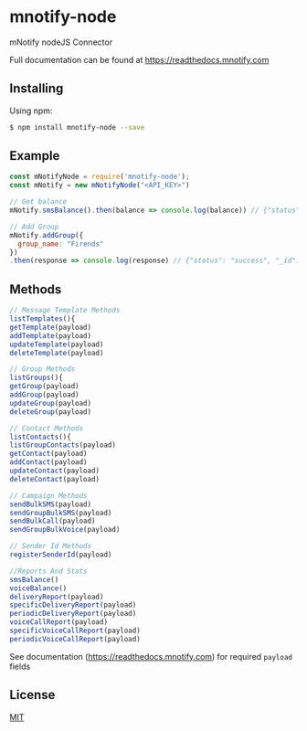 # mnotify-node
mNotify nodeJS Connector

Full documentation can be found at https://readthedocs.mnotify.com

## Installing

Using npm:

```bash
$ npm install mnotify-node --save
```

## Example

```js
const mNotifyNode = require('mnotify-node');
const mNotify = new mNotifyNode("<API_KEY>")

// Get balance
mNotify.smsBalance().then(balance => console.log(balance)) // {"status": "success", "balance": 4000, "bonus": 70} 

// Add Group
mNotify.addGroup({
  group_name: "Firends"
})
.then(response => console.log(response) // {"status": "success", "_id": "3"}

```

## Methods

```js
// Message Template Methods
listTemplates(){
getTemplate(payload)
addTemplate(payload)
updateTemplate(payload)
deleteTemplate(payload)

// Group Methods
listGroups(){
getGroup(payload)
addGroup(payload)
updateGroup(payload)
deleteGroup(payload)

// Contact Methods
listContacts(){
listGroupContacts(payload)
getContact(payload)
addContact(payload)
updateContact(payload)
deleteContact(payload)

// Campaign Methods
sendBulkSMS(payload)
sendGroupBulkSMS(payload)
sendBulkCall(payload)
sendGroupBulkVoice(payload)

// Sender Id Methods
registerSenderId(payload)

//Reports And Stats
smsBalance()
voiceBalance()
deliveryReport(payload)
specificDeliveryReport(payload)
periodicDeliveryReport(payload)
voiceCallReport(payload)
specificVoiceCallReport(payload)
periodicVoiceCallReport(payload)

```

See documentation (https://readthedocs.mnotify.com) for required `payload` fields

## License

[MIT](LICENSE)
